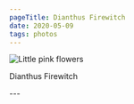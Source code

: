 ```yaml
---
pageTitle: Dianthus Firewitch
date: 2020-05-09
tags: photos
---
```

<p><img src="/assets/images/dscf1125.jpg" alt="Little pink flowers" /></p>
<p>Dianthus Firewitch</p>
---

